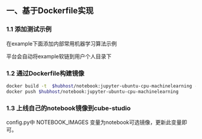 
## 一、基于Dockerfile实现

### 1.1 添加测试示例
在example下面添加内部常用机器学习算法示例

平台会自动将example软链到用户个人目录下

### 1.2 通过Dockerfile构建镜像
```bash
docker build -t  $hubhost/notebook:jupyter-ubuntu-cpu-machinelearning -f Dockerfile .
docker push $hubhost/notebook:jupyter-ubuntu-cpu-machinelearning
```

### 1.3 上线自己的notebook镜像到cube-studio

config.py中 NOTEBOOK_IMAGES 变量为notebook可选镜像，更新此变量即可。

